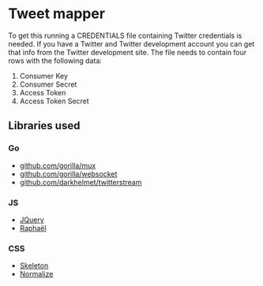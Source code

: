 # Tweet mapper

To get this running a CREDENTIALS file containing Twitter credentials is
needed. If you have a Twitter and Twitter development account you can get that
info from the Twitter development site. The file needs to contain four rows
with the following data:

1. Consumer Key
2. Consumer Secret
3. Access Token
4. Access Token Secret

## Libraries used

### Go

* [github.com/gorilla/mux](https://github.com/gorilla/mux)
* [github.com/gorilla/websocket](https://github.com/gorilla/websocket)
* [github.com/darkhelmet/twitterstream](https://github.com/darkhelmet/twitterstream)

### JS

* [JQuery](https://jquery.com/)
* [Raphaël](http://raphaeljs.com/)

### CSS

* [Skeleton](http://getskeleton.com/)
* [Normalize](http://git.io/normalize)